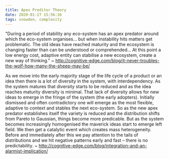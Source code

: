 ```yaml
---
title: Apex Preditor Theory
date: 2020-01-27 15:56:16
tags: snowden, complexity
---
```


"During a period of stability any eco-system has an apex predator around which the eco-system organises... but when instability hits matters get problematic. The old ideas have reached maturity and the ecosystem is changing faster than can be understood or comprehended... At this point a low energy cost, adaptive entity can stabilise a new ecosystem, create a new way of thinking." ~ http://cognitive-edge.com/blog/it-never-troubles-the-wolf-how-many-the-sheep-may-be/

As we move into the early majority stage of the life cycle of a product or an idea then there is a lot of diversity in the system, with interdependency. As the system matures that diversity starts to be reduced and as the idea reaches maturity diversity is minimal. That lack of diversity allows for new ideas to emerge in the fringe of the system (the early adopters). Initially dismissed and often contradictory one will emerge as the most flexible, adaptive to context and stables the next eco-system. So as the new apex predator establishes itself the variety is reduced and the distribution shifts from Pareto to Gaussian, things become more predicable. But as the system becomes increasingly homogenised the maverick ideas start to emerge left field. We then get a catalytic event which creates mass heterogeneity. Before and immediately after this we pay attention to the tails of distributions and we hit negative patterns early and fast – there is no predictability. ~ http://cognitive-edge.com/blog/integration-and-an-alarmist-implication/
